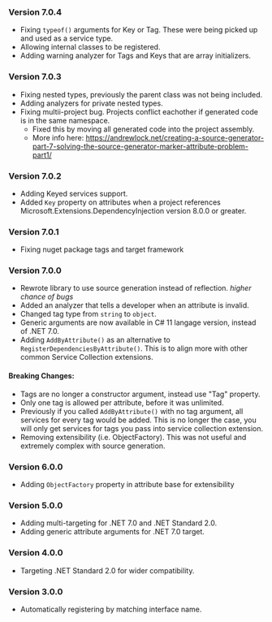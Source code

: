 ### Version 7.0.4
 - Fixing `typeof()` arguments for Key or Tag. These were being picked up and used as a service type.
 - Allowing internal classes to be registered.
 - Adding warning analyzer for Tags and Keys that are array initializers.

### Version 7.0.3
 - Fixing nested types, previously the parent class was not being included.
 - Adding analyzers for private nested types.
 - Fixing multii-project bug. Projects conflict eachother if generated code is in the same namespace. 
   - Fixed this by moving all generated code into the project assembly. 
   - More info here: https://andrewlock.net/creating-a-source-generator-part-7-solving-the-source-generator-marker-attribute-problem-part1/

### Version 7.0.2
 - Adding Keyed services support.
 - Added `Key` property on attributes when a project references Microsoft.Extensions.DependencyInjection version 8.0.0 or greater.

### Version 7.0.1
 - Fixing nuget package tags and target framework

### Version 7.0.0 
 - Rewrote library to use source generation instead of reflection. *higher chance of bugs*
 - Added an analyzer that tells a developer when an attribute is invalid.
 - Changed tag type from `string` to `object`.
 - Generic arguments are now available in C# 11 langage version, instead of .NET 7.0.
 - Adding `AddByAttribute()` as an alternative to `RegisterDependenciesByAttribute()`. This is to align more with other common Service Collection extensions.
#### Breaking Changes:
 - Tags are no longer a constructor argument, instead use "Tag" property.
 - Only one tag is allowed per attribute, before it was unlimited.
 - Previously if you called `AddByAttribute()` with no tag argument, all services for every tag would be added. This is no longer the case, you will only get services for tags you pass into service collection extension.
 - Removing extensibility (i.e. ObjectFactory). This was not useful and extremely complex with source generation.

### Version 6.0.0
 - Adding `ObjectFactory` property in attribute base for extensibility

### Version 5.0.0
 - Adding multi-targeting for .NET 7.0 and .NET Standard 2.0.
 - Adding generic attribute arguments for .NET 7.0 target.

### Version 4.0.0
 - Targeting .NET Standard 2.0 for wider compatibility.

### Version 3.0.0
 - Automatically registering by matching interface name.